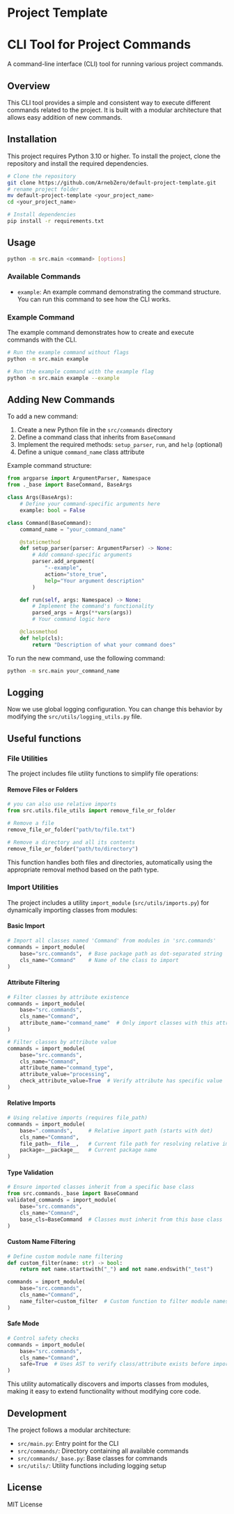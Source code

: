 # Project Template

# CLI Tool for Project Commands

A command-line interface (CLI) tool for running various project commands.

## Overview

This CLI tool provides a simple and consistent way to execute different commands related to the project. It is built with a modular architecture that allows easy addition of new commands.

## Installation

This project requires Python 3.10 or higher. To install the project, clone the repository and install the required dependencies.

```bash
# Clone the repository
git clone https://github.com/ArnebZero/default-project-template.git
# rename project folder
mv default-project-template <your_project_name>
cd <your_project_name>

# Install dependencies
pip install -r requirements.txt
```

## Usage

```bash
python -m src.main <command> [options]
```

### Available Commands

- `example`: An example command demonstrating the command structure. You can run this command to see how the CLI works.

### Example Command

The example command demonstrates how to create and execute commands with the CLI.

```bash
# Run the example command without flags
python -m src.main example

# Run the example command with the example flag
python -m src.main example --example
```

## Adding New Commands

To add a new command:

1. Create a new Python file in the `src/commands` directory
2. Define a command class that inherits from `BaseCommand`
3. Implement the required methods: `setup_parser`, `run`, and `help` (optional)
4. Define a unique `command_name` class attribute

Example command structure:

```python
from argparse import ArgumentParser, Namespace
from ._base import BaseCommand, BaseArgs

class Args(BaseArgs):
    # Define your command-specific arguments here
    example: bool = False

class Command(BaseCommand):
    command_name = "your_command_name"

    @staticmethod
    def setup_parser(parser: ArgumentParser) -> None:
        # Add command-specific arguments
        parser.add_argument(
            "--example",
            action="store_true",
            help="Your argument description"
        )

    def run(self, args: Namespace) -> None:
        # Implement the command's functionality
        parsed_args = Args(**vars(args))
        # Your command logic here

    @classmethod
    def help(cls):
        return "Description of what your command does"
```

To run the new command, use the following command:

```bash
python -m src.main your_command_name
```

## Logging

Now we use global logging configuration. You can change this behavior by modifying the `src/utils/logging_utils.py` file.

## Useful functions

### File Utilities

The project includes file utility functions to simplify file operations:

#### Remove Files or Folders

```python
# you can also use relative imports
from src.utils.file_utils import remove_file_or_folder

# Remove a file
remove_file_or_folder("path/to/file.txt")

# Remove a directory and all its contents
remove_file_or_folder("path/to/directory")
```

This function handles both files and directories, automatically using the appropriate removal method based on the path type.

### Import Utilities

The project includes a utility `import_module` (`src/utils/imports.py`) for dynamically importing classes from modules:

#### Basic Import
```python
# Import all classes named 'Command' from modules in 'src.commands' 
commands = import_module(
    base="src.commands",  # Base package path as dot-separated string
    cls_name="Command"    # Name of the class to import
)
```

#### Attribute Filtering
```python
# Filter classes by attribute existence
commands = import_module(
    base="src.commands",
    cls_name="Command",
    attribute_name="command_name"  # Only import classes with this attribute
)

# Filter classes by attribute value
commands = import_module(
    base="src.commands",
    cls_name="Command",
    attribute_name="command_type",
    attribute_value="processing",
    check_attribute_value=True  # Verify attribute has specific value
)
```

#### Relative Imports
```python
# Using relative imports (requires file_path)
commands = import_module(
    base=".commands",     # Relative import path (starts with dot)
    cls_name="Command",
    file_path=__file__,   # Current file path for resolving relative imports
    package=__package__   # Current package name
)
```

#### Type Validation
```python
# Ensure imported classes inherit from a specific base class
from src.commands._base import BaseCommand
validated_commands = import_module(
    base="src.commands",
    cls_name="Command",
    base_cls=BaseCommand  # Classes must inherit from this base class
)
```

#### Custom Name Filtering
```python
# Define custom module name filtering
def custom_filter(name: str) -> bool:
    return not name.startswith("_") and not name.endswith("_test")

commands = import_module(
    base="src.commands",
    cls_name="Command",
    name_filter=custom_filter  # Custom function to filter module names
)
```

#### Safe Mode
```python
# Control safety checks
commands = import_module(
    base="src.commands",
    cls_name="Command",
    safe=True  # Uses AST to verify class/attribute exists before importing
)
```

This utility automatically discovers and imports classes from modules, making it easy to extend functionality without modifying core code.

## Development

The project follows a modular architecture:

- `src/main.py`: Entry point for the CLI
- `src/commands/`: Directory containing all available commands
- `src/commands/_base.py`: Base classes for commands
- `src/utils/`: Utility functions including logging setup

## License

MIT License